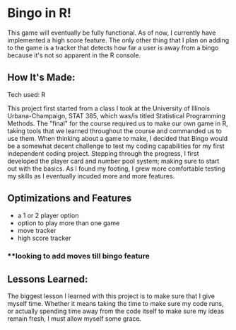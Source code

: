 # Bingo in R! 
This game will eventually be fully functional. As of now, I currently have implemented a high score feature. The only other thing that I plan on adding to the game is a tracker that detects how far a user is away from a bingo because it's not so apparent in the R console.



## How It's Made:
Tech used: R

This project first started from a class I took at the University of Illinois Urbana-Champaign, STAT 385, which was/is titled Statistical Programming Methods. The "final" for the course required us to make our own game in R, taking tools that we learned throughout the course and commanded us to use them. When thinking about a game to make, I decided that Bingo would be a somewhat decent challenge to test my coding capabilities for my first independent coding project. Stepping through the progress, I first developed the player card and number pool system; making sure to start out with the basics. As I found my footing, I grew more comfortable testing my skills as I eventually incuded more and more features.


## Optimizations and Features

- a 1 or 2 player option
- option to play more than one game
- move tracker
- high score tracker

### **looking to add moves till bingo feature


## Lessons Learned:
The biggest lesson I learned with this project is to make sure that I give myself time. Whether it means taking the time to make sure my code runs, or actually spending time away from the code itself to make sure my ideas remain fresh, I must allow myself some grace.

